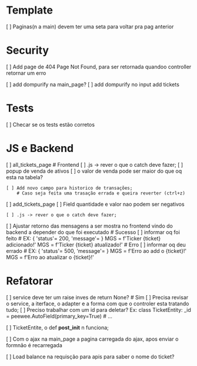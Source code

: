 # Template
[ ] Paginas(n a main) devem ter uma seta para voltar pra pag anterior

# Security
[ ] Add page de 404 Page Not Found, para ser retornada quandoo controller retornar um erro 

[ ] add dompurify na main_page?
[ ] add dompurify no input add tickets

# Tests
[ ] Checar se os tests estão corretos

# JS e Backend
[ ] all_tickets_page
    # Frontend
    [ ] .js -> rever o que o catch deve fazer;
    [ ] popup de venda de ativos
        [ ] o valor de venda pode ser maior do que oq esta na tabela? 
    
    [ ] Add novo campo para historico de transações;
        # Caso seja feita uma trasação errada e queira reverter (ctrl+z)

[ ] add_tickets_page
    [ ] Field quantidade e valor nao podem ser negativos

    [ ] .js -> rever o que o catch deve fazer;

[ ] Ajustar retorno das mensagens a ser mostra no frontend vindo do backend a depender do que foi executado
    # Sucesso
        [ ] informar oq foi feito
            # EX: { 'status'= 200, 'message'=<MGS> }
            MGS = f'Ticker {ticket} adicionado!'
            MGS = f'Ticker {ticket} atualizado!'
    # Erro
        [ ] informar oq deu errado
            # EX: { 'status'= 500, 'message'=<MGS> }
            MGS = f'Erro ao add o {ticket}!'
            MGS = f'Erro ao atualizar o {ticket}!'

# Refatorar
[ ] service deve ter um raise inves de return None? 
    # Sim
    [ ] Precisa revisar o service, a iterface, o adapter e a forma com que o controler esta tratando tudo;
[ ] Preciso trabalhar com um id para deletar?
    Ex:
        class TicketEntity:
            _id = peewee.AutoField(primary_key=True)
            # ...

[ ] TicketEntite, o def __post_init__ n funciona;

[ ] Com o ajax na main_page a pagina carregada do ajax, apos enviar o formnão é recarregada

[ ] Load balance na requisção para apis para saber o nome do ticket?

